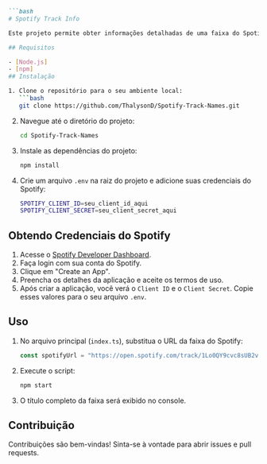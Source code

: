 ```markdown
```bash
# Spotify Track Info

Este projeto permite obter informações detalhadas de uma faixa do Spotify a partir de um URL.

## Requisitos

- [Node.js]
- [npm]
## Instalação

1. Clone o repositório para o seu ambiente local:
   ```bash
   git clone https://github.com/ThalysonD/Spotify-Track-Names.git
   ```

2. Navegue até o diretório do projeto:

   ```bash
   cd Spotify-Track-Names
   ```

3. Instale as dependências do projeto:

   ```bash
   npm install
   ```

4. Crie um arquivo `.env` na raiz do projeto e adicione suas credenciais do Spotify:

   ```bash
   SPOTIFY_CLIENT_ID=seu_client_id_aqui
   SPOTIFY_CLIENT_SECRET=seu_client_secret_aqui
   ```

## Obtendo Credenciais do Spotify

1. Acesse o [Spotify Developer Dashboard](https://developer.spotify.com/dashboard/applications).
2. Faça login com sua conta do Spotify.
3. Clique em "Create an App".
4. Preencha os detalhes da aplicação e aceite os termos de uso.
5. Após criar a aplicação, você verá o `Client ID` e o `Client Secret`. Copie esses valores para o seu arquivo `.env`.

## Uso

1. No arquivo principal (`index.ts`), substitua o URL da faixa do Spotify:

   ```typescript
   const spotifyUrl = "https://open.spotify.com/track/1Lo0QY9cvc8sUB2vnIOxDT?si=9ecd33d37b724fc0";
   ```

2. Execute o script:

   ```bash
   npm start
   ```

3. O título completo da faixa será exibido no console.

## Contribuição

Contribuições são bem-vindas! Sinta-se à vontade para abrir issues e pull requests.
